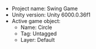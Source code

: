 <!-- UNITY CODE ASSIST INSTRUCTIONS START -->
- Project name: Swing Game
- Unity version: Unity 6000.0.36f1
- Active game object:
  - Name: Circle
  - Tag: Untagged
  - Layer: Default
<!-- UNITY CODE ASSIST INSTRUCTIONS END -->